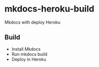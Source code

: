# mkdocs-heroku-build
Mkdocs with deploy Heroku

## Build

- Install Mkdocs
- Run mkdocs build
- Deploy in Heroku

